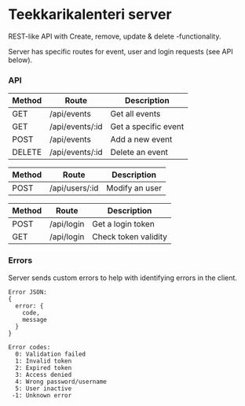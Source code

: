 # Teekkarikalenteri server
REST-like API with Create, remove, update & delete -functionality.

Server has specific routes for event, user and login requests (see API below).

### API
| Method | Route | Description |
| --- | --- | --- |
| GET | /api/events | Get all events |
| GET | /api/events/:id | Get a specific event |
| POST | /api/events | Add a new event |
| DELETE | /api/events/:id | Delete an event |

| Method | Route | Description |
| --- | --- | --- |
| POST | /api/users/:id | Modify an user |

| Method | Route | Description |
| --- | --- | --- |
| POST | /api/login | Get a login token |
| GET | /api/login | Check token validity |

### Errors
Server sends custom errors to help with identifying errors in the client.
```
Error JSON:
{
  error: {
    code,
    message
  }
}

Error codes:
  0: Validation failed
  1: Invalid token
  2: Expired token
  3: Access denied
  4: Wrong password/username
  5: User inactive
 -1: Unknown error
```

